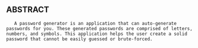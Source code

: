 ## ABSTRACT
       A password generator is an application that can auto-generate passwords for you. These generated passwords are comprised of letters, numbers, and symbols. This application helps the user create a solid password that cannot be easily guessed or brute-forced.
